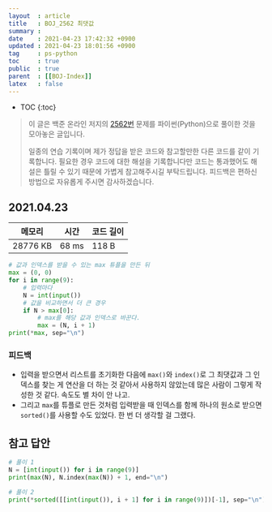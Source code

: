 ```yaml
---
layout  : article
title   : BOJ_2562 최댓값
summary : 
date    : 2021-04-23 17:42:32 +0900
updated : 2021-04-23 18:01:56 +0900
tag     : ps-python
toc     : true
public  : true
parent  : [[BOJ-Index]]
latex   : false
---
```

* TOC
{:toc}

>이 글은 백준 온라인 저지의 [2562번](https://www.acmicpc.net/problem/2562) 문제를 파이썬(Python)으로 풀이한 것을 모아놓은 글입니다.
>
> 일종의 연습 기록이며 제가 정답을 받은 코드와 참고할만한 다른 코드를 같이 기록합니다. 필요한 경우 코드에 대한 해설을 기록합니다만 코드는 통과했어도 해설은 틀릴 수 있기 때문에 가볍게 참고해주시길 부탁드립니다. 피드백은 편하신 방법으로 자유롭게 주시면 감사하겠습니다.

## 2021.04.23

| 메모리    | 시간  | 코드 길이 |
| --------- | ----- | --------- |
| 28776 KB  | 68 ms | 118 B     |

```python
# 값과 인덱스를 받을 수 있는 max 튜플을 만든 뒤
max = (0, 0)
for i in range(9):
    # 입력마다
    N = int(input())
    # 값을 비교하면서 더 큰 경우
    if N > max[0]:
        # max를 해당 값과 인덱스로 바꾼다.
        max = (N, i + 1)
print(*max, sep="\n")
```

### 피드백

* 입력을 받으면서 리스트를 초기화한 다음에 `max()`와 `index()`로 그 최댓값과 그 인덱스를 찾는 게 연산을 더 하는 것 같아서 사용하지 않았는데 많은 사람이 그렇게 작성한 것 같다. 속도도 별 차이 안 나고.
* 그리고 `max`를 튜플로 만든 것처럼 입력받을 때 인덱스를 함께 하나의 원소로 받으면 `sorted()`를 사용할 수도 있었다. 한 번 더 생각할 걸 그랬다.

## 참고 답안

```python
# 풀이 1
N = [int(input()) for i in range(9)]
print(max(N), N.index(max(N)) + 1, end="\n")

# 풀이 2
print(*sorted([[int(input()), i + 1] for i in range(9)])[-1], sep="\n")
```
